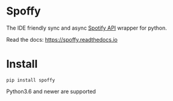 # Spoffy

The IDE friendly sync and async [Spotify API](https://developer.spotify.com/documentation/web-api/) wrapper for python.

Read the docs: https://spoffy.readthedocs.io


# Install

```
pip install spoffy
```
Python3.6 and newer are supported



